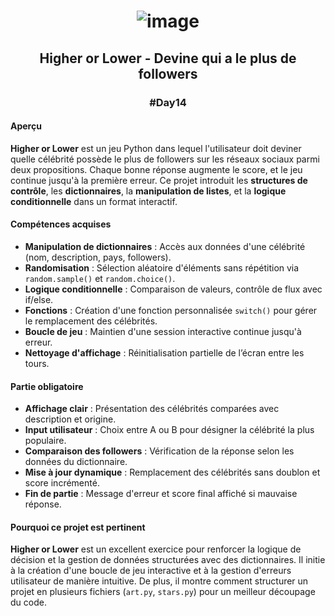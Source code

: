 # <p align="center"> ![image](https://github.com/user-attachments/assets/284b5e6f-22e2-4e06-8fd3-a8d311c3dc31) </p>

## <p align="center"> Higher or Lower - Devine qui a le plus de followers </p>
### <p align="center"> #Day14 </p>

#### Aperçu
**Higher or Lower** est un jeu Python dans lequel l'utilisateur doit deviner quelle célébrité possède le plus de followers sur les réseaux sociaux parmi deux propositions. Chaque bonne réponse augmente le score, et le jeu continue jusqu'à la première erreur. Ce projet introduit les **structures de contrôle**, les **dictionnaires**, la **manipulation de listes**, et la **logique conditionnelle** dans un format interactif.

#### Compétences acquises
- **Manipulation de dictionnaires** : Accès aux données d'une célébrité (nom, description, pays, followers).
- **Randomisation** : Sélection aléatoire d'éléments sans répétition via `random.sample()` et `random.choice()`.
- **Logique conditionnelle** : Comparaison de valeurs, contrôle de flux avec if/else.
- **Fonctions** : Création d'une fonction personnalisée `switch()` pour gérer le remplacement des célébrités.
- **Boucle de jeu** : Maintien d'une session interactive continue jusqu'à erreur.
- **Nettoyage d'affichage** : Réinitialisation partielle de l’écran entre les tours.

#### Partie obligatoire
- **Affichage clair** : Présentation des célébrités comparées avec description et origine.
- **Input utilisateur** : Choix entre A ou B pour désigner la célébrité la plus populaire.
- **Comparaison des followers** : Vérification de la réponse selon les données du dictionnaire.
- **Mise à jour dynamique** : Remplacement des célébrités sans doublon et score incrémenté.
- **Fin de partie** : Message d'erreur et score final affiché si mauvaise réponse.

#### Pourquoi ce projet est pertinent
**Higher or Lower** est un excellent exercice pour renforcer la logique de décision et la gestion de données structurées avec des dictionnaires. Il initie à la création d'une boucle de jeu interactive et à la gestion d'erreurs utilisateur de manière intuitive. De plus, il montre comment structurer un projet en plusieurs fichiers (`art.py`, `stars.py`) pour un meilleur découpage du code.
